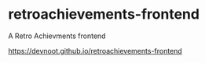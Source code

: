 #  retroachievements-frontend

A Retro Achievments frontend

https://devnoot.github.io/retroachievements-frontend
